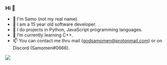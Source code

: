 ### Hi  👋

- 🔭 I'm Samo (not my real name).
- 👾 I am a 15 year old software developer.
- 📁 I do projects in Python, JavaScript programming languages.
- 🌱 I’m currently learning C++.
- 📫 You can contact me thru mail (godsamomen@protonmail.com) or on Discord (Samomen#0666).

<a href="https://wakatime.com"><img src="https://wakatime.com/share/@515ee3da-50d2-4d49-bcc3-5a3d8e4b2880/2651a802-30a9-4c9a-b563-6d7fc764c6e7.png" /></a>

